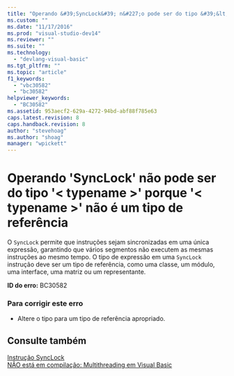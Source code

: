 ```yaml
---
title: "Operando &#39;SyncLock&#39; n&#227;o pode ser do tipo &#39;&lt; typename &gt;&#39; porque &#39;&lt; typename &gt;&#39; n&#227;o &#233; um tipo de refer&#234;ncia | Microsoft Docs"
ms.custom: ""
ms.date: "11/17/2016"
ms.prod: "visual-studio-dev14"
ms.reviewer: ""
ms.suite: ""
ms.technology: 
  - "devlang-visual-basic"
ms.tgt_pltfrm: ""
ms.topic: "article"
f1_keywords: 
  - "vbc30582"
  - "bc30582"
helpviewer_keywords: 
  - "BC30582"
ms.assetid: 953aecf2-629a-4272-94bd-abf88f785e63
caps.latest.revision: 8
caps.handback.revision: 8
author: "stevehoag"
ms.author: "shoag"
manager: "wpickett"
---
```

# Operando &#39;SyncLock&#39; n&#227;o pode ser do tipo &#39;&lt; typename &gt;&#39; porque &#39;&lt; typename &gt;&#39; n&#227;o &#233; um tipo de refer&#234;ncia
O `SyncLock` permite que instruções sejam sincronizadas em uma única expressão, garantindo que vários segmentos não executem as mesmas instruções ao mesmo tempo. O tipo de expressão em uma `SyncLock` instrução deve ser um tipo de referência, como uma classe, um módulo, uma interface, uma matriz ou um representante.  
  
 **ID do erro:** BC30582  
  
### Para corrigir este erro  
  
-   Altere o tipo para um tipo de referência apropriado.  
  
## Consulte também  
 [Instrução SyncLock](/dotnet/visual-basic/language-reference/statements/synclock-statement)   
 [NÃO está em compilação: Multithreading em Visual Basic](http://msdn.microsoft.com/pt-br/c731a50c-09c1-4468-9646-54c86b75d269)